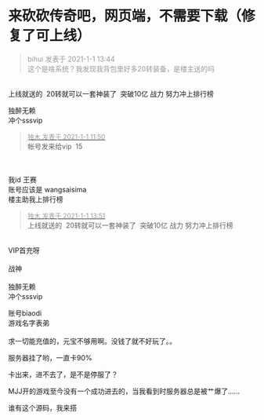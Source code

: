 # 来砍砍传奇吧，网页端，不需要下载（修复了可上线）


<div class="quote"><blockquote><font color="#999999">bihui 发表于 2021-1-1 13:44</font><br />
<font color="#999999">这个是啥系统？我发现我背包里好多20转装备，是楼主送的吗</font></blockquote></div><br />
上线就送的&nbsp;&nbsp;20转就可以一套神装了&nbsp;&nbsp;突破10亿 战力 努力冲上排行榜

独醉无赖<br />
冲个sssvip

<div class="quote"><blockquote><font size="2"><a href="https://www.hostloc.com/forum.php?mod=redirect&amp;goto=findpost&amp;pid=9774793&amp;ptid=791289" target="_blank"><font color="#999999">独木 发表于 2021-1-1 11:50</font></a></font><br />
帐号发来给vip&nbsp;&nbsp;15</blockquote></div><br />
<br />
我id 王赛<br />
账号应该是 wangsaisima<br />
楼主助我上排行榜<img src="static/image/smiley/default/lol.gif" smilieid="12" border="0" alt="" /> 

<div class="quote"><blockquote><font size="2"><a href="https://www.hostloc.com/forum.php?mod=redirect&amp;goto=findpost&amp;pid=9775355&amp;ptid=791289" target="_blank"><font color="#999999">独木 发表于 2021-1-1 13:51</font></a></font><br />
上线就送的&nbsp;&nbsp;20转就可以一套神装了&nbsp;&nbsp;突破10亿 战力 努力冲上排行榜</blockquote></div><br />
VIP首充呀<br />
<br />
战神<br />
<br />
<img src="static/image/smiley/default/lol.gif" smilieid="12" border="0" alt="" />

<br />
独醉无赖<br />
冲个sssvip

账号biaodi<br />
游戏名字表弟<br />
<br />
求一切能充值的，元宝不够用啊。没钱了就不好玩了。。

服务器挂了哟，一直卡90%

卡出来，进不去了，是不是停服了？

MJJ开的游戏至今没有一个成功进去的，当我看到时服务器总是被艹爆了……

谁有这个源码，我来搭
